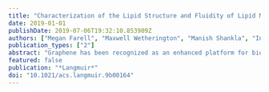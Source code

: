 ```yaml
---
title: "Characterization of the Lipid Structure and Fluidity of Lipid Membranes on Epitaxial Graphene and Their Correlation to Graphene Features"
date: 2019-01-01
publishDate: 2019-07-06T19:32:10.853909Z
authors: ["Megan Farell", "Maxwell Wetherington", "Manish Shankla", "Inseok Chae", "Shruti Subramanian", "Seong H. Kim", "Aleksei Aksimentiev", "Joshua Robinson", "Manish Kumar"]
publication_types: ["2"]
abstract: "Graphene has been recognized as an enhanced platform for biosensors because of its high electron mobility. To integrate active membrane proteins into graphene-based materials for such applications, graphenetextquoterights surface must be functionalized with lipids to mimic the biological environment of these proteins. Several studies have examined supported lipids on various types of graphene and obtained conflicting results for the lipid structure. Here, we present a correlative characterization technique based on fluorescence measurements in a Raman spectroscopy setup to study the lipid structure and dynamics on epitaxial graphene. Compared to other graphene variations, epitaxial graphene is grown on a substrate more conducive to production of electronics and offers unique topographic features. On the basis of experimental and computational results, we propose that a lipid sesquilayer (1.5 bilayer) forms on epitaxial graphene and demonstrate that the distinct surface features of epitaxial graphene affect the structure and diffusion of supported lipids."
featured: false
publication: "*Langmuir*"
doi: "10.1021/acs.langmuir.9b00164"
---
```


